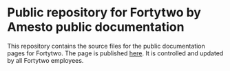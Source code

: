 # Public repository for Fortytwo by Amesto public documentation

This repository contains the source files for the public documentation pages for Fortytwo. The page is published [here](https://docs.byfortytwo.com/).
It is controlled and updated by all Fortytwo employees.
